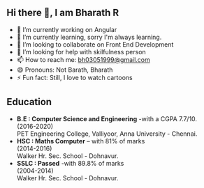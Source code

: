## Hi there 👋, I am Bharath R

<!--
**RSBHARATHRS/RSBHARATHRS** is a ✨ _special_ ✨ repository because its `README.md` (this file) appears on your GitHub profile.-->



- 🔭 I’m currently working on Angular
- 🌱 I’m currently learning, sorry I'm always learning.
- 👯 I’m looking to collaborate on Front End Development
- 🤔 I’m looking for help with skilfulness person
- 📫 How to reach me: bh03051999@gmail.com
- 😄 Pronouns: Not Barath, Bharath
- ⚡ Fun fact: Still, I love to watch cartoons

## Education
- **B.E : Computer Science and Engineering**  -with a CGPA 7.7/10. &nbsp;&nbsp;&nbsp;&nbsp;&nbsp;&nbsp;&nbsp;&nbsp; (2016-2020)  
  PET Engineering College, Valliyoor,
  Anna University - Chennai.  
- **HSC : Maths Computer** – with 81% of marks &nbsp;&nbsp;&emsp;&emsp;&emsp;&emsp;&emsp;&emsp;&emsp;&emsp;&emsp;&nbsp;&nbsp;  (2014-2016)  
  Walker Hr. Sec. School - Dohnavur.  
- **SSLC : Passed** -with 89.8% of marks  &emsp;&emsp;&emsp;&emsp;&emsp;&emsp;&emsp;&emsp;&emsp;&nbsp;&emsp;&emsp;&emsp;&emsp;&emsp;(2004-2014)  
  Walker Hr. Sec. School - Dohnavur.
